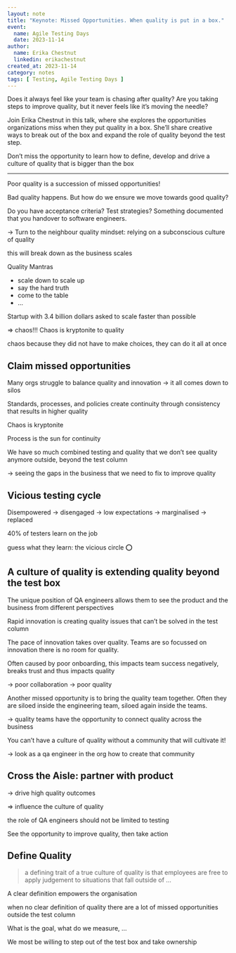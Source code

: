 ```yaml
---
layout: note
title: "Keynote: Missed Opportunities. When quality is put in a box."
event:
  name: Agile Testing Days
  date: 2023-11-14
author:
  name: Erika Chestnut
  linkedin: erikachestnut
created_at: 2023-11-14
category: notes
tags: [ Testing, Agile Testing Days ]
---
```


Does it always feel like your team is chasing after quality? Are you taking steps to improve quality, but it never feels like it’s moving the needle?

Join Erika Chestnut in this talk, where she explores the opportunities organizations miss when they put quality in a box. She’ll share creative ways to break out of the box and expand the role of quality beyond the test step.

Don’t miss the opportunity to learn how to define, develop and drive a culture of quality that is bigger than the box

---

Poor quality is a succession of missed opportunities!

Bad quality happens. But how do we ensure we move towards good quality?

Do you have acceptance criteria? Test strategies? Something documented that you handover to software engineers.

-> Turn to the neighbour quality mindset: relying on a subconscious culture of quality

this will break down as the business scales

Quality Mantras

- scale down to scale up
- say the hard truth
- come to the table
- …

Startup with 3.4 billion dollars asked to scale faster than possible

=> chaos!!! Chaos is kryptonite to quality

chaos because they did not have to make choices, they can do it all at once

## Claim missed opportunities

Many orgs struggle to balance quality and innovation
-> it all comes down to silos

Standards, processes, and policies create continuity through consistency that results in higher quality

Chaos is kryptonite

Process is the sun for continuity

We have so much combined testing and quality that we don’t see quality anymore outside, beyond the test column

-> seeing the gaps in the business that we need to fix to improve quality

## Vicious testing cycle

Disempowered -> disengaged -> low expectations -> marginalised -> replaced

40% of testers learn on the job

guess what they learn: the vicious circle ⭕️

## A culture of quality is extending quality beyond the test box

The unique position of QA engineers allows them to see the product and the business from different perspectives

Rapid innovation is creating quality issues that can’t be solved in the test column

The pace of innovation takes over quality. Teams are so focussed on innovation there is no room for quality.

Often caused by poor onboarding, 
this impacts team success negatively, breaks trust and thus impacts quality

-> poor collaboration -> poor quality

Another missed opportunity is to bring the quality team together. Often they are siloed inside the engineering team, siloed again inside the teams.

-> quality teams have the opportunity to connect quality across the business

You can’t have a culture of quality without a community that will cultivate it!

-> look as a qa engineer in the org how to create that community

## Cross the Aisle: partner with product

-> drive high quality outcomes

=> influence the culture of quality

the role of QA engineers should not be limited to testing

See the opportunity to improve quality, then take action

## Define Quality

> a defining trait of a true culture of quality is that employees are free to apply judgement to situations that fall outside of …

A clear definition empowers the organisation

when no clear definition of quality there are a lot of missed opportunities outside the test column

What is the goal, what do we measure, …

We most be willing to step out of the test box and take ownership
